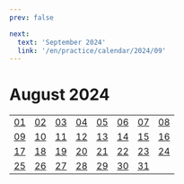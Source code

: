 ```yaml
---
prev: false

next:
  text: 'September 2024'
  link: '/en/practice/calendar/2024/09'
---
```


# August 2024

<table class="calendar">
	<tr>
		<td><a href=/en/practice/prob/2024/08/01>01</a><br><Badge type="warning" text="Play"/></td>
		<td><a href=/en/practice/prob/2024/08/02>02</a><br><Badge type="warning" text="Play"/></td>
		<td><a href=/en/practice/prob/2024/08/03>03</a><br><Badge type="warning" text="Play"/></td>
		<td><a href=/en/practice/prob/2024/08/04>04</a><br><Badge type="danger" text="Bid"/></td>
        <td><a href=/en/practice/prob/2024/08/05>05</a><br><Badge type="warning" text="Play"/></td>
		<td><a href=/en/practice/prob/2024/08/06>06</a><br><Badge type="tip" text="Def"/></td>
		<td><a href=/en/practice/prob/2024/08/07>07</a><br><Badge type="danger" text="Bid"/></td>
		<td><a href=/en/practice/prob/2024/08/08>08</a><br><Badge type="warning" text="Play"/></td>
	</tr>
	<tr>
		<td><a href=/en/practice/prob/2024/08/09>09</a><br><Badge type="warning" text="Play"/></td>
		<td><a href=/en/practice/prob/2024/08/10>10</a><br><Badge type="warning" text="Play"/></td>
		<td><a href=/en/practice/prob/2024/08/11>11</a><br><Badge type="danger" text="Bid"/></td>
		<td><a href=/en/practice/prob/2024/08/12>12</a><br><Badge type="warning" text="Play"/></td>
        <td><a href=/en/practice/prob/2024/08/13>13</a><br><Badge type="tip" text="Def"/></td>
		<td><a href=/en/practice/prob/2024/08/14>14</a><br><Badge type="danger" text="Bid"/></td>
		<td><a href=/en/practice/prob/2024/08/15>15</a><br><Badge type="warning" text="Play"/></td>
		<td><a href=/en/practice/prob/2024/08/16>16</a><br><Badge type="warning" text="Play"/></td>
	</tr>
	<tr>
		<td><a href=/en/practice/prob/2024/08/17>17</a><br><Badge type="tip" text="Def"/></td>
		<td><a href=/en/practice/prob/2024/08/18>18</a><br><Badge type="danger" text="Bid"/></td>
		<td><a href=/en/practice/prob/2024/08/19>19</a><br><Badge type="warning" text="Play"/></td>
        <td><a href=/en/practice/prob/2024/08/20>20</a><br><Badge type="tip" text="Def"/></td>
		<td><a href=/en/practice/prob/2024/08/21>21</a><br><Badge type="danger" text="Bid"/></td>
		<td><a href=/en/practice/prob/2024/08/22>22</a><br><Badge type="warning" text="Play"/></td>
		<td><a href=/en/practice/prob/2024/08/23>23</a><br><Badge type="warning" text="Play"/></td>
		<td><a href=/en/practice/prob/2024/08/24>24</a><br><Badge type="warning" text="Play"/></td>
	</tr>
    <tr>
        <td><a href=/en/practice/prob/2024/08/25>25</a><br><Badge type="danger" text="Bid"/></td>
		<td><a href=/en/practice/prob/2024/08/26>26</a><br><Badge type="warning" text="Play"/></td>
		<td><a href=/en/practice/prob/2024/08/27>27</a><br><Badge type="tip" text="Def"/></td>
		<td><a href=/en/practice/prob/2024/08/28>28</a><br><Badge type="danger" text="Bid"/></td>
		<td><a href=/en/practice/prob/2024/08/29>29</a><br><Badge type="tip" text="Def"/></td>
		<td><a href=/en/practice/prob/2024/08/30>30</a><br><Badge type="warning" text="Play"/></td>
		<td><a href=/en/practice/prob/2024/08/31>31</a><br><Badge type="warning" text="Play"/></td>
		<td></td>
	</tr>
</table>

[<Badge type="tip" text="Learning ->"/>](/en/learning/calendar/2024/08) <Badge type="info" text="Practice &uarr;"/>